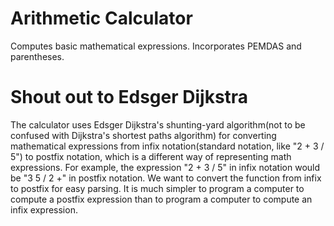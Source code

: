 # Arithmetic Calculator
Computes basic mathematical expressions. Incorporates PEMDAS and parentheses.

# Shout out to Edsger Dijkstra
The calculator uses Edsger Dijkstra's shunting-yard algorithm(not to be confused with Dijkstra's shortest paths algorithm)
for converting mathematical expressions from infix notation(standard notation, like "2 + 3 / 5") 
to postfix notation, which is a different way of representing math expressions. For example, the expression "2 + 3 / 5" in infix notation would be
"3 5 / 2 +" in postfix notation. We want to convert the function from infix to postfix for easy parsing. It is much simpler to program a computer to
compute a postfix expression than to program a computer to compute an infix expression.
